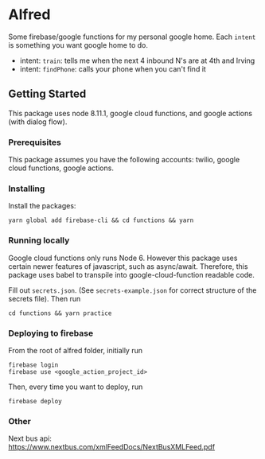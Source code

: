 # Alfred

Some firebase/google functions for my personal google home. Each `intent` is something you want google home to do.
* intent: `train`: tells me when the next 4 inbound N's are at 4th and Irving
* intent: `findPhone`: calls your phone when you can't find it

## Getting Started

This package uses node 8.11.1, google cloud functions, and google actions (with dialog flow).


### Prerequisites

This package assumes you have the following accounts:
twilio, google cloud functions, google actions.

### Installing

Install the packages:

```
yarn global add firebase-cli && cd functions && yarn
```

### Running locally

Google cloud functions only runs Node 6. However this package uses certain newer features of javascript, such as async/await. Therefore, this package uses babel to transpile into google-cloud-function readable code.

Fill out `secrets.json`. (See `secrets-example.json` for correct structure of the secrets file). Then run

```
cd functions && yarn practice
```

### Deploying to firebase

From the root of alfred folder, initially run

```
firebase login
firebase use <google_action_project_id>
```

Then, every time you want to deploy, run
```
firebase deploy
```

### Other

Next bus api: https://www.nextbus.com/xmlFeedDocs/NextBusXMLFeed.pdf
